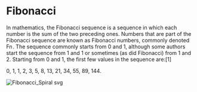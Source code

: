 # Fibonacci

In mathematics, the Fibonacci sequence is a sequence in which each number is the sum of the two preceding ones. Numbers that are part of the Fibonacci sequence are known as Fibonacci numbers, commonly denoted Fn . The sequence commonly starts from 0 and 1, although some authors start the sequence from 1 and 1 or sometimes (as did Fibonacci) from 1 and 2. Starting from 0 and 1, the first few values in the sequence are:[1]

0, 1, 1, 2, 3, 5, 8, 13, 21, 34, 55, 89, 144.

![Fibonacci_Spiral svg](https://user-images.githubusercontent.com/117395930/233848874-b01ded27-4c9a-490c-999f-7708a9c64276.png)

